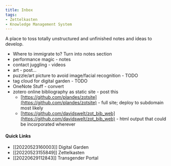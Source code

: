 ```yaml
---
title: Inbox
tags:
- Zettelkasten
- Knowledge Management System
---
```


A place to toss totally unstructured and unfinished notes and ideas to develop.

- Where to immigrate to? Turn into notes section
- performance magic - notes
- contact juggling - videos
- art - post...
- puzzle/art picture to avoid image/facial recognition - TODO
- tag cloud for digital garden - TODO
- OneNote Stuff - convert
- zotero online bibliography as static site - post this
  - [https://github.com/plandes/zotsite](https://github.com/plandes/zotsite) - full site; deploy to subdomain most likely
  - [https://github.com/davidswelt/zot_bib_web](https://github.com/davidswelt/zot_bib_web) - html output that could be incorporated wherever

#### Quick Links

- [[20220523160003]] Digital Garden
- [[20220523155849]] Zettelkasten
- [[20220629112843]] Transgender Portal

